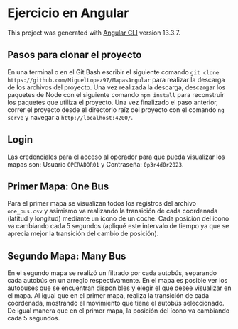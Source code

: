 # Ejercicio en Angular

This project was generated with [Angular CLI](https://github.com/angular/angular-cli) version 13.3.7.

## Pasos para clonar el proyecto

En una terminal o en el Git Bash escribir el siguiente comando `git clone https://github.com/MiguelLopez97/MapasAngular` para realizar la descarga de los archivos del proyecto. Una vez realizada la descarga, descargar los paquetes de Node con el siguiente comando `npm install` para reconstruir los paquetes que utiliza el proyecto. Una vez finalizado el paso anterior, correr el proyecto desde el directorio raíz del proyecto con el comando `ng serve` y navegar a `http://localhost:4200/`.

## Login

Las credenciales para el acceso al operador para que pueda visualizar los mapas son: Usuario `OPERADOR01` y Contraseña: `0p3r4d0r2023`. 

## Primer Mapa: One Bus

Para el primer mapa se visualizan todos los registros del archivo `one_bus.csv` y asimismo va realizando la transición de cada coordenada (latitud y longitud) mediante un icono de un coche. Cada posición del icono va cambiando cada 5 segundos (apliqué este intervalo de tiempo ya que se aprecia mejor la transición del cambio de posición).

## Segundo Mapa: Many Bus

En el segundo mapa se realizó un filtrado por cada autobús, separando cada autobús en un arreglo respectivamente. En el mapa es posible ver los autobuses que se encuentran disponibles y elegir el que desee visualizar en el mapa. Al igual que en el primer mapa, realiza la transición de cada coordenada, mostrando el movimiento que tiene el autobús seleccionado. De igual manera que en el primer mapa, la posición del ícono va cambiando cada 5 segundos.